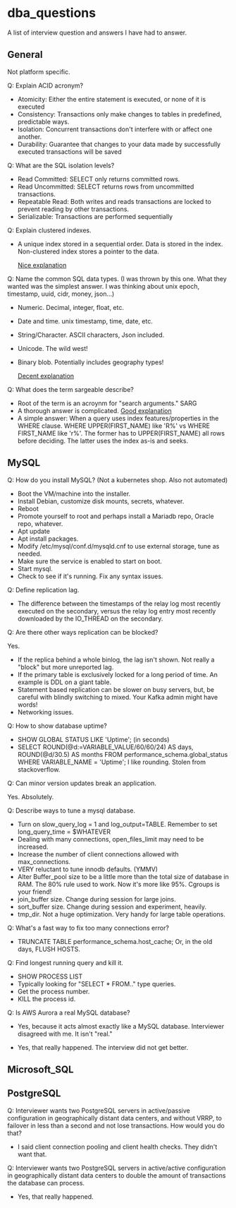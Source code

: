 # dba_questions
A list of interview question and answers I have had to answer.

## General 
Not platform specific.

Q: Explain ACID acronym?

   - Atomicity: Either the entire statement is executed, or none of it is executed
   - Consistency: Transactions only make changes to tables in predefined, predictable ways. 
   - Isolation:  Concurrent transactions don't interfere with or affect one another. 
   - Durability: Guarantee that changes to your data made by successfully executed transactions will be saved
     
Q: What are the SQL isolation levels?

- Read Committed: SELECT only returns committed rows.
- Read Uncommitted: SELECT returns rows from uncommitted transactions.
- Repeatable Read: Both writes and reads transactions are locked to prevent reading by other transactions.
- Serializable: Transactions are performed sequentially
     
Q: Explain clustered indexes.

- A unique index stored in a sequential order.  Data is stored in the index.  
    Non-clustered index stores a pointer to the data.
    
   [Nice explanation](https://www.geeksforgeeks.org/difference-between-clustered-and-non-clustered-index/)
   
Q: Name the common SQL data types.  (I was thrown by this one. What they wanted was the simplest answer. I was thinking about unix epoch, timestamp, uuid, cidr, money, json...)

- Numeric. Decimal, integer, float, etc.
- Date and time. unix timestamp, time, date, etc.
- String/Character.  ASCII characters, Json included.
- Unicode. The wild west!
- Binary blob. Potentially includes geography types!
     
  [Decent explanation](https://www.digitalocean.com/community/tutorials/sql-data-types)

Q: What does the term sargeable describe?

- Root of the term is an acroynm  for "search arguments." SARG
- A thorough answer is complicated.  [Good explanation](https://dba.stackexchange.com/questions/162263/what-does-the-word-sargable-really-mean)
- A simple answer: When a query uses index features/properties in the WHERE clause.  WHERE UPPER(FIRST_NAME) like 'R%' vs WHERE FIRST_NAME like 'r%'. The former has to UPPER(FIRST_NAME) all rows before deciding.  The latter uses the index as-is and seeks. 


## MySQL
Q: How do you install MySQL? (Not a kubernetes shop.  Also not automated)

- Boot the VM/machine into the installer.
- Install Debian, customize disk mounts, secrets, whatever.
- Reboot
- Promote yourself to root and perhaps install a Mariadb repo, Oracle repo, whatever.
- Apt update
- Apt install packages.
- Modify /etc/mysql/conf.d/mysqld.cnf to use external storage, tune as needed.
- Make sure the service is enabled to start on boot.
- Start mysql.
- Check to see if it's running.  Fix any syntax issues.

Q: Define replication lag.

- The difference between the timestamps of the relay log most recently executed on the secondary, versus the relay log entry most recently downloaded by the IO_THREAD on the secondary.

Q: Are there other ways replication can be blocked?

Yes.  

- If the replica behind a whole binlog, the lag isn't shown. Not really a "block" but more unreported lag.
- If the primary table is exclusively locked for a long period of time.  An example is DDL on a giant table.
- Statement based replication can be slower on busy servers, but, be careful with blindly switching to mixed. Your Kafka admin might have words!
- Networking issues.

Q: How to show database uptime?

- SHOW GLOBAL STATUS LIKE 'Uptime'; (in seconds)
- SELECT ROUND(@d:=VARIABLE_VALUE/60/60/24) AS days, ROUND(@d/30.5) AS months FROM performance_schema.global_status WHERE VARIABLE_NAME = 'Uptime';
  I like rounding. Stolen from stackoverflow.

Q: Can minor version updates break an application.

Yes. Absolutely.

Q: Describe ways to tune a mysql database.

- Turn on slow_query_log = 1 and log_output=TABLE.  Remember to set long_query_time = $WHATEVER
- Dealing with many connections, open_files_limit may need to be increased.
- Increase the number of client connections allowed with max_connections.
- VERY reluctant to tune innodb defaults. (YMMV)
- Alter Buffer_pool size to be a little more than the total size of database in RAM.  The 80% rule used to work.  Now it's more like 95%. Cgroups is your friend!
- join_buffer size. Change during session for large joins.
- sort_buffer size. Change during session and experiment, heavily.
- tmp_dir. Not a huge optimization. Very handy for large table operations.

Q: What's a fast way to fix too many connections error?

- TRUNCATE TABLE performance_schema.host_cache; Or, in the old days, FLUSH HOSTS.

Q: Find longest running query and kill it.

- SHOW PROCESS LIST
- Typically looking for "SELECT * FROM.." type queries.
- Get the process number.
- KILL the process id. 

Q: Is AWS Aurora a real MySQL database?

- Yes, because it acts almost exactly like a MySQL database.  Interviewer disagreed with me.  It isn't "real."  

- Yes, that really happened.  The interview did not get better.



## Microsoft_SQL


## PostgreSQL
Q: Interviewer wants two PostgreSQL servers in active/passive configuration in geographically distant data centers, and without VRRP, to failover in less than a second and not lose transactions.  How would you do that?

- I said client connection pooling and client health checks.  They didn't want that. 

Q: Interviewer wants two PostgreSQL servers in active/active configuration in geographically distant data centers to double the amount of transactions the database can process.

- Yes, that really happened.

